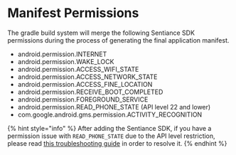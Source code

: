 # Manifest Permissions

The gradle build system will merge the following Sentiance SDK permissions during the process of generating the final application manifest.

* android.permission.INTERNET
* android.permission.WAKE\_LOCK
* android.permission.ACCESS\_WIFI\_STATE
* android.permission.ACCESS\_NETWORK\_STATE
* android.permission.ACCESS\_FINE\_LOCATION
* android.permission.RECEIVE\_BOOT\_COMPLETED
* android.permission.FOREGROUND\_SERVICE
* android.permission.READ\_PHONE\_STATE \(API level 22 and lower\)
* com.google.android.gms.permission.ACTIVITY\_RECOGNITION

{% hint style="info" %}
After adding the Sentiance SDK, if you have a permission issue with `READ_PHONE_STATE` due to the API level restriction, please read [this troubleshooting guide](../../troubleshooting/android.md#permission-revoked-when-adding-the-sentiance-sdk) in order to resolve it.
{% endhint %}




